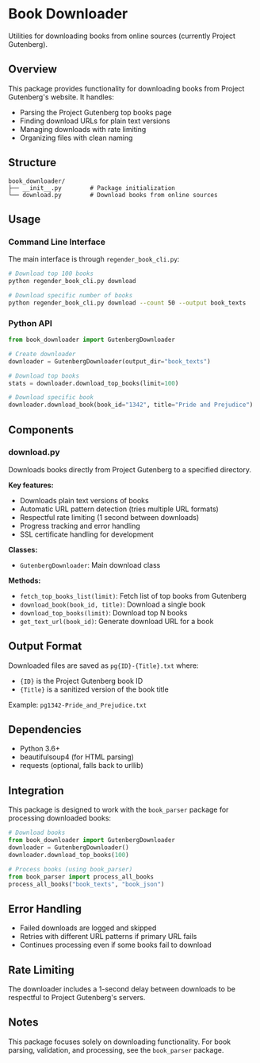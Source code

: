 # Book Downloader

Utilities for downloading books from online sources (currently Project Gutenberg).

## Overview

This package provides functionality for downloading books from Project Gutenberg's website. It handles:
- Parsing the Project Gutenberg top books page
- Finding download URLs for plain text versions
- Managing downloads with rate limiting
- Organizing files with clean naming

## Structure

```
book_downloader/
├── __init__.py        # Package initialization
└── download.py        # Download books from online sources
```

## Usage

### Command Line Interface

The main interface is through `regender_book_cli.py`:

```bash
# Download top 100 books
python regender_book_cli.py download

# Download specific number of books
python regender_book_cli.py download --count 50 --output book_texts
```

### Python API

```python
from book_downloader import GutenbergDownloader

# Create downloader
downloader = GutenbergDownloader(output_dir="book_texts")

# Download top books
stats = downloader.download_top_books(limit=100)

# Download specific book
downloader.download_book(book_id="1342", title="Pride and Prejudice")
```

## Components

### download.py

Downloads books directly from Project Gutenberg to a specified directory.

**Key features:**
- Downloads plain text versions of books
- Automatic URL pattern detection (tries multiple URL formats)
- Respectful rate limiting (1 second between downloads)
- Progress tracking and error handling
- SSL certificate handling for development

**Classes:**
- `GutenbergDownloader`: Main download class

**Methods:**
- `fetch_top_books_list(limit)`: Fetch list of top books from Gutenberg
- `download_book(book_id, title)`: Download a single book
- `download_top_books(limit)`: Download top N books
- `get_text_url(book_id)`: Generate download URL for a book

## Output Format

Downloaded files are saved as `pg{ID}-{Title}.txt` where:
- `{ID}` is the Project Gutenberg book ID
- `{Title}` is a sanitized version of the book title

Example: `pg1342-Pride_and_Prejudice.txt`

## Dependencies

- Python 3.6+
- beautifulsoup4 (for HTML parsing)
- requests (optional, falls back to urllib)

## Integration

This package is designed to work with the `book_parser` package for processing downloaded books:

```python
# Download books
from book_downloader import GutenbergDownloader
downloader = GutenbergDownloader()
downloader.download_top_books(100)

# Process books (using book_parser)
from book_parser import process_all_books
process_all_books("book_texts", "book_json")
```

## Error Handling

- Failed downloads are logged and skipped
- Retries with different URL patterns if primary URL fails
- Continues processing even if some books fail to download

## Rate Limiting

The downloader includes a 1-second delay between downloads to be respectful to Project Gutenberg's servers.

## Notes

This package focuses solely on downloading functionality. For book parsing, validation, and processing, see the `book_parser` package.